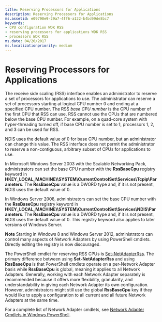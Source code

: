 ```yaml
---
title: Reserving Processors for Applications
description: Reserving Processors for Applications
ms.assetid: e09790e9-29a7-4ff6-a122-b4bd99de8bc7
keywords:
- CPU configuration WDK RSS
- reserving processors for applications WDK RSS
- processors WDK RSS
ms.date: 04/20/2017
ms.localizationpriority: medium
---
```


# Reserving Processors for Applications





The receive side scaling (RSS) interface enables an administrator to reserve a set of processors for applications to use. The administrator can reserve a set of processors starting at logical CPU number 0 and ending at a specified CPU number. The RSS *base CPU number* is the CPU number of the first CPU that RSS can use. RSS cannot use the CPUs that are numbered below the base CPU number. For example, on a quad-core system with hyper-threading turned off, if base CPU number is set to 1, processors 1, 2, and 3 can be used for RSS.

NDIS uses the default value of 0 for base CPU number, but an administrator can change this value. The RSS interface does not permit the administrator to reserve a non-contiguous, arbitrary subset of CPUs for applications to use.

In Microsoft Windows Server 2003 with the Scalable Networking Pack, administrators can set the base CPU number with the **RssBaseCpu** registry keyword in **HKEY\_LOCAL\_MACHINE\\\\SYSTEM\\CurrentControlSet\\Services\\Tcpip\\Parameters**. The **RssBaseCpu** value is a DWORD type and, if it is not present, NDIS uses the default value of 0.

In Windows Server 2008, administrators can set the base CPU number with the **RssBaseCpu** registry keyword in **HKEY\_LOCAL\_MACHINE\\\\SYSTEM\\CurrentControlSet\\Services\\NDIS\\Parameters**. The **RssBaseCpu** value is a DWORD type and, if it is not present, NDIS uses the default value of 0. This registry keyword also applies to later versions of Windows Server.

**Note** Starting in Windows 8 and Windows Server 2012, administrators can control many aspects of Network Adapters by using PowerShell cmdlets. Directly editing the registry is now discouraged.

The PowerShell cmdlet for reserving RSS CPUs is [Set-NetAdapterRss](https://technet.microsoft.com/library/jj130863). The primary difference between using **Set-NetAdapterRss** and using **RssBaseCpu** is that PowerShell cmdlets operate on a per-Network Adapter basis while **RssBaseCpu** is global, meaning it applies to all Network Adapters. Generally, working with each Network Adapter separately is recommended because it offers more flexibility, granularity, and understandability in giving each Network Adapter its own configuration. However, administrators might still use the global **RssBaseCpu** key if they would like to apply a configuration to all current and all future Network Adapters at the same time.

For a complete list of Network Adapter cmdlets, see [Network Adapter Cmdlets in Windows PowerShell](https://technet.microsoft.com/library/jj134956).

 

 





